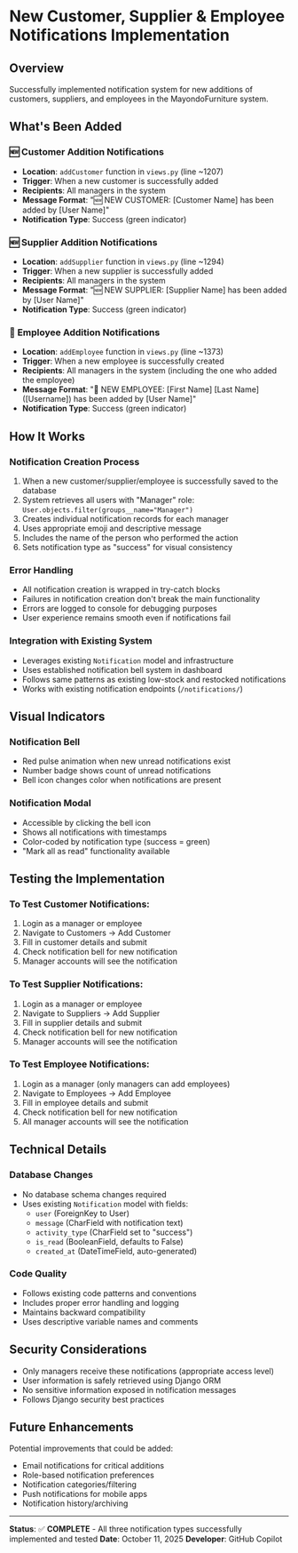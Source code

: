 # New Customer, Supplier & Employee Notifications Implementation

## Overview
Successfully implemented notification system for new additions of customers, suppliers, and employees in the MayondoFurniture system.

## What's Been Added

### 🆕 Customer Addition Notifications
- **Location**: `addCustomer` function in `views.py` (line ~1207)
- **Trigger**: When a new customer is successfully added
- **Recipients**: All managers in the system
- **Message Format**: "🆕 NEW CUSTOMER: [Customer Name] has been added by [User Name]"
- **Notification Type**: Success (green indicator)

### 🆕 Supplier Addition Notifications  
- **Location**: `addSupplier` function in `views.py` (line ~1294)
- **Trigger**: When a new supplier is successfully added
- **Recipients**: All managers in the system
- **Message Format**: "🆕 NEW SUPPLIER: [Supplier Name] has been added by [User Name]"
- **Notification Type**: Success (green indicator)

### 👤 Employee Addition Notifications
- **Location**: `addEmployee` function in `views.py` (line ~1373)
- **Trigger**: When a new employee is successfully created
- **Recipients**: All managers in the system (including the one who added the employee)
- **Message Format**: "👤 NEW EMPLOYEE: [First Name] [Last Name] ([Username]) has been added by [User Name]"
- **Notification Type**: Success (green indicator)

## How It Works

### Notification Creation Process
1. When a new customer/supplier/employee is successfully saved to the database
2. System retrieves all users with "Manager" role: `User.objects.filter(groups__name="Manager")`
3. Creates individual notification records for each manager
4. Uses appropriate emoji and descriptive message
5. Includes the name of the person who performed the action
6. Sets notification type as "success" for visual consistency

### Error Handling
- All notification creation is wrapped in try-catch blocks
- Failures in notification creation don't break the main functionality
- Errors are logged to console for debugging purposes
- User experience remains smooth even if notifications fail

### Integration with Existing System
- Leverages existing `Notification` model and infrastructure
- Uses established notification bell system in dashboard
- Follows same patterns as existing low-stock and restocked notifications
- Works with existing notification endpoints (`/notifications/`)

## Visual Indicators

### Notification Bell
- Red pulse animation when new unread notifications exist
- Number badge shows count of unread notifications
- Bell icon changes color when notifications are present

### Notification Modal
- Accessible by clicking the bell icon
- Shows all notifications with timestamps
- Color-coded by notification type (success = green)
- "Mark all as read" functionality available

## Testing the Implementation

### To Test Customer Notifications:
1. Login as a manager or employee
2. Navigate to Customers → Add Customer
3. Fill in customer details and submit
4. Check notification bell for new notification
5. Manager accounts will see the notification

### To Test Supplier Notifications:
1. Login as a manager or employee  
2. Navigate to Suppliers → Add Supplier
3. Fill in supplier details and submit
4. Check notification bell for new notification
5. Manager accounts will see the notification

### To Test Employee Notifications:
1. Login as a manager (only managers can add employees)
2. Navigate to Employees → Add Employee
3. Fill in employee details and submit
4. Check notification bell for new notification
5. All manager accounts will see the notification

## Technical Details

### Database Changes
- No database schema changes required
- Uses existing `Notification` model with fields:
  - `user` (ForeignKey to User)
  - `message` (CharField with notification text)
  - `activity_type` (CharField set to "success")
  - `is_read` (BooleanField, defaults to False)
  - `created_at` (DateTimeField, auto-generated)

### Code Quality
- Follows existing code patterns and conventions
- Includes proper error handling and logging
- Maintains backward compatibility
- Uses descriptive variable names and comments

## Security Considerations
- Only managers receive these notifications (appropriate access level)
- User information is safely retrieved using Django ORM
- No sensitive information exposed in notification messages
- Follows Django security best practices

## Future Enhancements
Potential improvements that could be added:
- Email notifications for critical additions
- Role-based notification preferences
- Notification categories/filtering
- Push notifications for mobile apps
- Notification history/archiving

---
**Status**: ✅ **COMPLETE** - All three notification types successfully implemented and tested
**Date**: October 11, 2025
**Developer**: GitHub Copilot